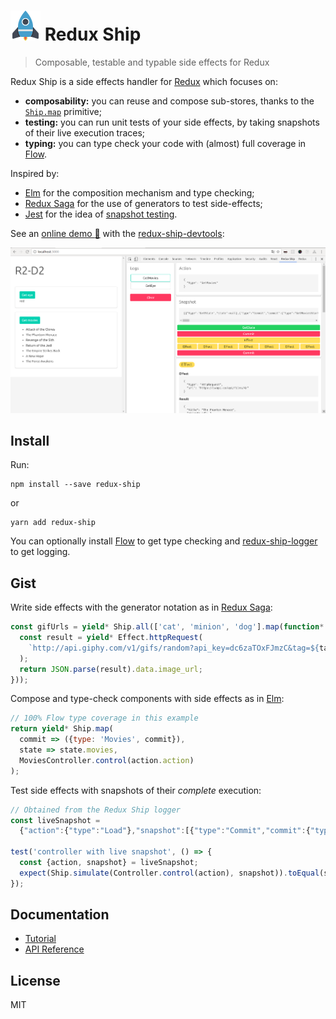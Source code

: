# ![Logo](https://raw.githubusercontent.com/clarus/icons/master/rocket-48.png) Redux Ship
> Composable, testable and typable side effects for Redux

Redux Ship is a side effects handler for [Redux](https://github.com/reactjs/redux) which focuses on:

* **composability:** you can reuse and compose sub-stores, thanks to the [`Ship.map`](https://clarus.github.io/redux-ship/docs/api.html) primitive;
* **testing:** you can run unit tests of your side effects, by taking snapshots of their live execution traces;
* **typing:** you can type check your code with (almost) full coverage in [Flow](https://flowtype.org/).

Inspired by:

* [Elm](http://elm-lang.org/) for the composition mechanism and type checking;
* [Redux Saga](https://github.com/yelouafi/redux-saga) for the use of generators to test side-effects;
* [Jest](https://facebook.github.io/jest/) for the idea of [snapshot testing](http://facebook.github.io/jest/docs/tutorial-react.html#snapshot-testing).

See an [online demo :rocket:](https://clarus.github.io/redux-ship-devtools/) with the [redux-ship-devtools](https://github.com/clarus/redux-ship-devtools):

<img src='https://raw.githubusercontent.com/clarus/redux-ship-devtools/master/screenshot.png' alt='Screenshot' width='700px'>

## Install
Run:
```
npm install --save redux-ship
```
or
```
yarn add redux-ship
```

You can optionally install [Flow](https://flowtype.org/) to get type checking and [redux-ship-logger](https://github.com/clarus/redux-ship-logger) to get logging.

## Gist
Write side effects with the generator notation as in [Redux Saga](https://github.com/yelouafi/redux-saga):
```js
const gifUrls = yield* Ship.all(['cat', 'minion', 'dog'].map(function* (tag) {
  const result = yield* Effect.httpRequest(
    `http://api.giphy.com/v1/gifs/random?api_key=dc6zaTOxFJmzC&tag=${tag}`
  );
  return JSON.parse(result).data.image_url;
}));
```

Compose and type-check components with side effects as in [Elm](http://elm-lang.org/):
```js
// 100% Flow type coverage in this example
return yield* Ship.map(
  commit => ({type: 'Movies', commit}),
  state => state.movies,
  MoviesController.control(action.action)
);
```

Test side effects with snapshots of their *complete* execution:
```js
// Obtained from the Redux Ship logger
const liveSnapshot =
  {"action":{"type":"Load"},"snapshot":[{"type":"Commit","commit":{"type":"LoadStart"}},{"type":"Effect","effect":{"type":"HttpRequest","url":"http://swapi.co/api/people/3/"},"result":"{\"name\":\"R2-D2\",\"height\":\"96\",\"mass\":\"32\",\"hair_color\":\"n/a\",\"skin_color\":\"white, blue\",\"eye_color\":\"red\",\"birth_year\":\"33BBY\",\"gender\":\"n/a\",\"homeworld\":\"http://swapi.co/api/planets/8/\",\"films\":[\"http://swapi.co/api/films/5/\",\"http://swapi.co/api/films/4/\",\"http://swapi.co/api/films/6/\",\"http://swapi.co/api/films/3/\",\"http://swapi.co/api/films/2/\",\"http://swapi.co/api/films/1/\",\"http://swapi.co/api/films/7/\"],\"species\":[\"http://swapi.co/api/species/2/\"],\"vehicles\":[],\"starships\":[],\"created\":\"2014-12-10T15:11:50.376000Z\",\"edited\":\"2014-12-20T21:17:50.311000Z\",\"url\":\"http://swapi.co/api/people/3/\"}"},{"type":"Commit","commit":{"type":"LoadSuccess","color":"red"}}]};

test('controller with live snapshot', () => {
  const {action, snapshot} = liveSnapshot;
  expect(Ship.simulate(Controller.control(action), snapshot)).toEqual(snapshot);
});
```

## Documentation
* [Tutorial](https://clarus.github.io/redux-ship/docs/tutorial/)
* [API Reference](https://clarus.github.io/redux-ship/docs/api.html)

## License
MIT
